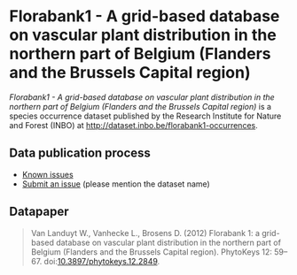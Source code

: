 # Florabank1 - A grid-based database on vascular plant distribution in the northern part of Belgium (Flanders and the Brussels Capital region)

*Florabank1 - A grid-based database on vascular plant distribution in the northern part of Belgium (Flanders and the Brussels Capital region)* is a species occurrence dataset published by the Research Institute for Nature and Forest (INBO) at http://dataset.inbo.be/florabank1-occurrences.

## Data publication process

* [Known issues](https://github.com/LifeWatchINBO/data-publication/labels/florabank1-occurrences)
* [Submit an issue](https://github.com/LifeWatchINBO/data-publication/issues/new) (please mention the dataset name)

## Datapaper

> Van Landuyt W., Vanhecke L., Brosens D. (2012) Florabank 1: a grid-based database on vascular plant distribution in the northern part of Belgium (Flanders and the Brussels Capital region). PhytoKeys 12: 59–67. doi:[10.3897/phytokeys.12.2849](http://doi.org/10.3897/phytokeys.12.2849).
